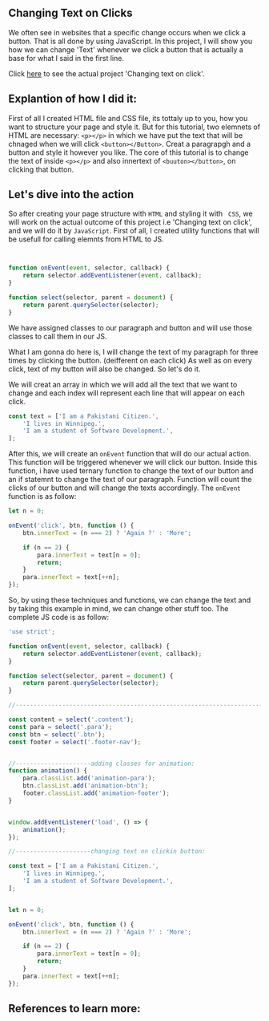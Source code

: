 ## Changing Text on Clicks
We often see in websites that a specific change occurs when we click a button. That is all done by using JavaScript. In this project, I will show you how we can change 'Text' whenever we click a button that is actually a base for what I said in the first line.

Click [here](https://mian-azam.github.io/changing-text-on-clicks/) to see the actual project 'Changing text on click'.

###

## Explantion of how I did it:
First of all I created HTML file and CSS file, its tottaly up to you, how you want to structure your page and style it. But for this tutorial, two elemnets of HTML are necessary: ``` <p></p> ``` in which we have put the text that will be chnaged when we will click ```<button></Button>```. 
Creat a paragrapgh and a button and style it however you like. The core of this tutorial is to change the text of inside ```<p></p>``` and also innertext of ```<buuton></button>```, on clicking that button.

## Let's dive into the action 
So after creating your page structure with ```HTML``` and styling it with ``` CSS```, we will work on the actual outcome of this project i.e 'Changing text on click', and we will do it by ```JavaScript```. 
First of all, I created utility functions that will be usefull for calling elemnts from HTML to JS. 
```JavaScript


function onEvent(event, selector, callback) {
    return selector.addEventListener(event, callback);
}

function select(selector, parent = document) {
    return parent.querySelector(selector);
}
```
We have assigned classes to our paragraph and button and will use those classes to call them in our JS.

What I am gonna do here is, I will change the text of my paragraph for three times by clicking the button. (deifferent on each click)
As well as on every click, text of my button will also be changed. So let's do it.

We will creat an array in which we will add all the text that we want to change and each index will represent each line that will appear on each click. 
```JavaScript
const text = ['I am a Pakistani Citizen.',
    'I lives in Winnipeg.',
    'I am a student of Software Development.',
];
```
After this, we will create an ```onEvent``` function that will do our actual action. This function will be triggered whenever we will click our button. Inside this function, i have used ternary function to change the text of our button and an if statemnt to change the text of our paragraph. Function will count the clicks of our button and will change the texts accordingly. The ```onEvent``` function is as follow:
```JavaScript
let n = 0;

onEvent('click', btn, function () {
    btn.innerText = (n === 2) ? 'Again ?' : 'More';

    if (n == 2) {
        para.innerText = text[n = 0];
        return;
    }
    para.innerText = text[++n];
});
```
So, by using these techniques and functions, we can change the text and by taking this example in mind, we can change other stuff too. 
The complete JS code is as follow:

```JavaScript
'use strict';

function onEvent(event, selector, callback) {
    return selector.addEventListener(event, callback);
}

function select(selector, parent = document) {
    return parent.querySelector(selector);
}

//-----------------------------------------------------------------------------------------

const content = select('.content');
const para = select('.para');
const btn = select('.btn');
const footer = select('.footer-nav');


//---------------------adding classes for animation:
function animation() {
    para.classList.add('animation-para');
    btn.classList.add('animation-btn');
    footer.classList.add('animation-footer');
}


window.addEventListener('load', () => {
    animation();
});

//---------------------changing text on clickin button:

const text = ['I am a Pakistani Citizen.',
    'I lives in Winnipeg.',
    'I am a student of Software Development.',
];


let n = 0;

onEvent('click', btn, function () {
    btn.innerText = (n === 2) ? 'Again ?' : 'More';

    if (n == 2) {
        para.innerText = text[n = 0];
        return;
    }
    para.innerText = text[++n];
});
```

## References to learn more:



